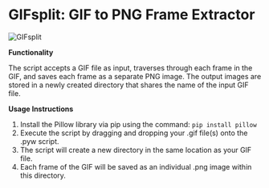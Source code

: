 # GIFsplit: GIF to PNG Frame Extractor

![GIFsplit](https://github.com/Nenotriple/GIFsplit/assets/70049990/d37458e8-15d8-4292-b323-bdc725ed434f)

**Functionality**

The script accepts a GIF file as input, traverses through each frame in the GIF, and saves each frame as a separate PNG image. The output images are stored in a newly created directory that shares the name of the input GIF file.

**Usage Instructions**

1. Install the Pillow library via pip using the command: `pip install pillow`
2. Execute the script by dragging and dropping your .gif file(s) onto the .pyw script.
3. The script will create a new directory in the same location as your GIF file.
4. Each frame of the GIF will be saved as an individual .png image within this directory.
